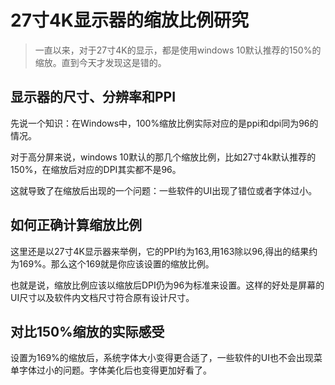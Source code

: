 # 27寸4K显示器的缩放比例研究

>一直以来，对于27寸4K的显示，都是使用windows 10默认推荐的150%的缩放。直到今天才发现这是错的。

## 显示器的尺寸、分辨率和PPI
先说一个知识：在Windows中，100%缩放比例实际对应的是ppi和dpi同为96的情况。

对于高分屏来说，windows 10默认的那几个缩放比例，比如27寸4k默认推荐的150%，在缩放后对应的DPI其实都不是96。

这就导致了在缩放后出现的一个问题：一些软件的UI出现了错位或者字体过小。

## 如何正确计算缩放比例

这里还是以27寸4K显示器来举例，它的PPI约为163,用163除以96,得出的结果约为169%。那么这个169就是你应该设置的缩放比例。

也就是说，缩放比例应该以缩放后DPI仍为96为标准来设置。这样的好处是屏幕的UI尺寸以及软件内文档尺寸符合原有设计尺寸。

## 对比150%缩放的实际感受
设置为169%的缩放后，系统字体大小变得更合适了，一些软件的UI也不会出现菜单字体过小的问题。字体美化后也变得更加好看了。
